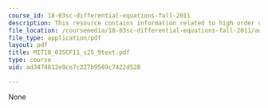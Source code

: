 ```yaml
---
course_id: 18-03sc-differential-equations-fall-2011
description: This resource contains information related to high order unit step response.
file_location: /coursemedia/18-03sc-differential-equations-fall-2011/ad3474812e9ce7c227b9569c7422d528_MIT18_03SCF11_s25_9text.pdf
file_type: application/pdf
layout: pdf
title: MIT18_03SCF11_s25_9text.pdf
type: course
uid: ad3474812e9ce7c227b9569c7422d528

---
```

None